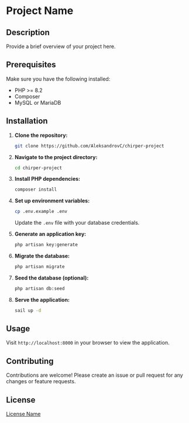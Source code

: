 # Project Name

## Description

Provide a brief overview of your project here.

## Prerequisites

Make sure you have the following installed:

-   PHP >= 8.2
-   Composer
-   MySQL or MariaDB

## Installation

1. **Clone the repository:**

    ```bash
    git clone https://github.com/AleksandrovC/chirper-project
    ```

2. **Navigate to the project directory:**

    ```bash
    cd chirper-project
    ```

3. **Install PHP dependencies:**

    ```bash
    composer install
    ```

4. **Set up environment variables:**

    ```bash
    cp .env.example .env
    ```

    Update the `.env` file with your database credentials.

5. **Generate an application key:**

    ```bash
    php artisan key:generate
    ```

6. **Migrate the database:**

    ```bash
    php artisan migrate
    ```

7. **Seed the database (optional):**

    ```bash
    php artisan db:seed
    ```

8. **Serve the application:**
    ```bash
    sail up -d
    ```

## Usage

Visit `http://localhost:8000` in your browser to view the application.

## Contributing

Contributions are welcome! Please create an issue or pull request for any changes or feature requests.

## License

[License Name]()
